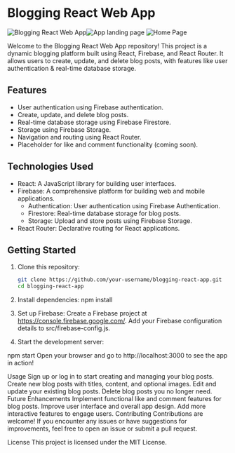 # Blogging React Web App

![Blogging React Web App]()![App landing page](https://github.com/yuvisingh01/Blogging-App/assets/88438578/1c8d3ba8-4802-483a-85bf-135198b4b0dc)
![Home Page](https://github.com/yuvisingh01/Blogging-App/assets/88438578/89f3f910-9cb8-4f34-9ec7-13412d74525b)


Welcome to the Blogging React Web App repository! This project is a dynamic blogging platform built using React, Firebase, and React Router. It allows users to create, update, and delete blog posts, with features like user authentication & real-time database storage.

## Features

- User authentication using Firebase authentication.
- Create, update, and delete blog posts.
- Real-time database storage using Firebase Firestore.
- Storage using Firebase Storage.
- Navigation and routing using React Router.
- Placeholder for like and comment functionality (coming soon).

## Technologies Used

- React: A JavaScript library for building user interfaces.
- Firebase: A comprehensive platform for building web and mobile applications.
  - Authentication: User authentication using Firebase Authentication.
  - Firestore: Real-time database storage for blog posts.
  - Storage: Upload and store posts using Firebase Storage.
- React Router: Declarative routing for React applications.

## Getting Started

1. Clone this repository:

   ```sh
   git clone https://github.com/your-username/blogging-react-app.git
   cd blogging-react-app


2. Install dependencies:
    npm install


3. Set up Firebase:
    Create a Firebase project at https://console.firebase.google.com/.
    Add your Firebase configuration details to src/firebase-config.js.


4. Start the development server:
   
  npm start
  Open your browser and go to http://localhost:3000 to see the app in action!

Usage
Sign up or log in to start creating and managing your blog posts.
Create new blog posts with titles, content, and optional images.
Edit and update your existing blog posts.
Delete blog posts you no longer need.
Future Enhancements
Implement functional like and comment features for blog posts.
Improve user interface and overall app design.
Add more interactive features to engage users.
Contributing
Contributions are welcome! If you encounter any issues or have suggestions for improvements, feel free to open an issue or submit a pull request.

License
This project is licensed under the MIT License.


